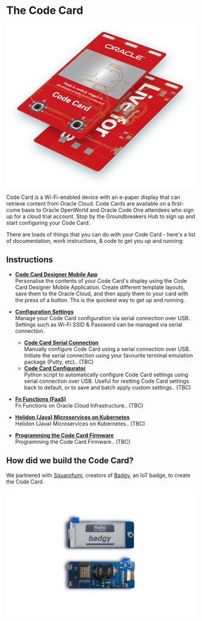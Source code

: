 # The Code Card
![](images/codecard.png)

Code Card is a Wi-Fi-enabled device with an e-paper display that can retrieve content from Oracle Cloud. Code Cards are available on a first-come basis to Oracle OpenWorld and Oracle Code One attendees who sign up for a cloud trial account. Stop by the Groundbreakers Hub to sign up and start configuring your Code Card.

There are loads of things that you can do with your Code Card - here's a list of documentation, work instructions, & code to get you up and running:

## Instructions
- **[Code Card Designer Mobile App](#code-card-mobile-app)**  
Personalise the contents of your Code Card's display using the Code Card Designer Mobile Application.
Create different template layouts, save them to the Oracle Cloud, and then apply them to your card with the press of a button. Ths is the quickest way to get up and running.

- **[Configuration Settings](/terminal/README.md)**  
Manage your Code Card configuration via serial connection over USB. Settings such as Wi-Fi SSID & Password can be managed via serial connection.
  - **[Code Card Serial Connection](/terminal/serial.md)**  
Manually configure Code Card using a serial connection over USB. Initiate the serial connection using your favourite terminal emulation package (Putty, etc).. (TBC)
  - **[Code Card Configurator](https://github.com/cameronsenese/codecard-configurator)**  
Python script to automatically configure Code Card settings using serial connection over USB. Useful for restting Code Card settings back to default, or to save and batch apply custom settings.. (TBC)

- **[Fn Functions (FaaS)](functions/README.md)**  
Fn Functions on Oracle Cloud Infrastructure.. (TBC)

- **[Helidon (Java) Microservices on Kubernetes](#helidon/README.md)**  
Helidon (Java) Microservices on Kubernetes.. (TBC)

- **[Programming the Code Card Firmware](/arduino/README.md)**  
Programming the Code Card Firmware.. (TBC)

## How did we build the Code Card?
We partnered with [Squarofumi](http://www.sqfmi.com/), creators of [Badgy](https://www.tindie.com/products/squarofumi/badgy-iot-badge/), an IoT badge, to create the Code Card.

![](images/badgy.jpg)

